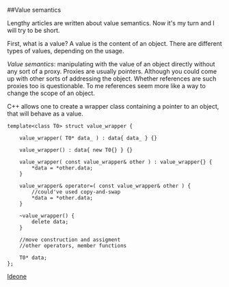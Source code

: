   
##Value semantics

  Lengthy articles are written about value semantics. Now it's my turn and I will try to be short.

  First, what is a value? A value is the content of an object. There are different types of values,
  depending on the usage.

  *Value semantics*: manipulating with the value of an object directly without any sort of a proxy.
  Proxies are usually pointers. Although you could come up with other sorts of addressing the object.
  Whether references are such proxies too is questionable. To me references seem more like a way 
  to change the scope of an object.
  
  C++ allows one to create a wrapper class containing a pointer to an object, that will behave as
  a value.

    
    template<class T0> struct value_wrapper {

        value_wrapper( T0* data_ ) : data{ data_ } {}

        value_wrapper() : data{ new T0{} } {}

        value_wrapper( const value_wrapper& other ) : value_wrapper{} {
            *data = *other.data;
        }

        value_wrapper& operator=( const value_wrapper& other ) { 
            //could've used copy-and-swap
            *data = *other.data;
        }

        ~value_wrapper() {
            delete data;
        }

        //move construction and assigment
        //other operators, member functions

        T0* data;
    };


  [Ideone](http://ideone.com/FBaLtw)

